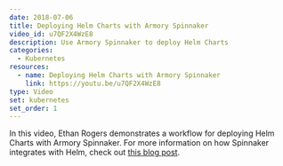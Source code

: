 ```yaml
---
date: 2018-07-06
title: Deploying Helm Charts with Armory Spinnaker
video_id: u7QF2X4WzE8
description: Use Armory Spinnaker to deploy Helm Charts
categories:
  - Kubernetes
resources: 
  - name: Deploying Helm Charts with Armory Spinnaker
    link: https://youtu.be/u7QF2X4WzE8
type: Video
set: kubernetes
set_order: 1
---
```


In this video, Ethan Rogers demonstrates a workflow for deploying Helm Charts with Armory Spinnaker. For more information on how Spinnaker integrates with Helm, check out [this blog post](https://blog.armory.io/deploy-helm-charts-with-spinnaker/).
